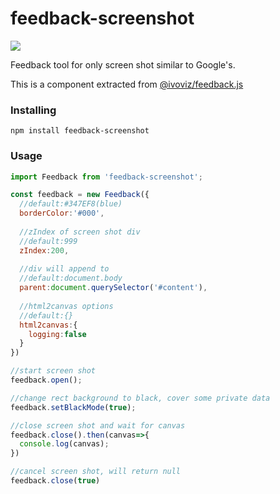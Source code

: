 # feedback-screenshot

[![](https://img.shields.io/npm/v/feedback-screenshot.svg?style=flat-square)](https://www.npmjs.com/package/feedback-screenshot)

Feedback tool for only screen shot similar to Google's.

This is a component extracted from [@ivoviz/feedback.js](https://github.com/ivoviz/feedback)

### Installing

```
npm install feedback-screenshot
```

### Usage

```js
import Feedback from 'feedback-screenshot';

const feedback = new Feedback({
  //default:#347EF8(blue)
  borderColor:'#000',
  
  //zIndex of screen shot div
  //default:999
  zIndex:200,
  
  //div will append to
  //default:document.body
  parent:document.querySelector('#content'),
  
  //html2canvas options
  //default:{}
  html2canvas:{
    logging:false
  }
})

//start screen shot
feedback.open();

//change rect background to black, cover some private data
feedback.setBlackMode(true);

//close screen shot and wait for canvas
feedback.close().then(canvas=>{
  console.log(canvas);
})

//cancel screen shot, will return null
feedback.close(true)
```

